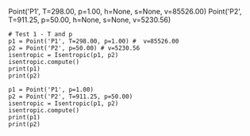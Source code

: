 Point('P1', T=298.00, p=1.00, h=None, s=None, v=85526.00)
Point('P2', T=911.25, p=50.00, h=None, s=None, v=5230.56)

    # Test 1 - T and p
    p1 = Point('P1', T=298.00, p=1.00) #  v=85526.00
    p2 = Point('P2', p=50.00) # v=5230.56
    isentropic = Isentropic(p1, p2)
    isentropic.compute()
    print(p1)
    print(p2)

    p1 = Point('P1', p=1.00)
    p2 = Point('P2', T=911.25, p=50.00)
    isentropic = Isentropic(p1, p2)
    isentropic.compute()
    print(p1)
    print(p2)
